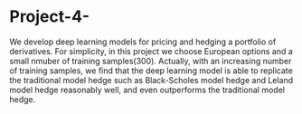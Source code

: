 # Project-4-
We develop deep learning models for pricing and hedging a portfolio of derivatives. For simplicity, in this project we choose European options and a small nmuber of training samples(300). Actually, with an increasing number of training samples, we find that the deep learning model is able to replicate the traditional model hedge such as Black-Scholes model hedge and Leland model hedge reasonably well, and even outperforms the traditional model hedge.  
